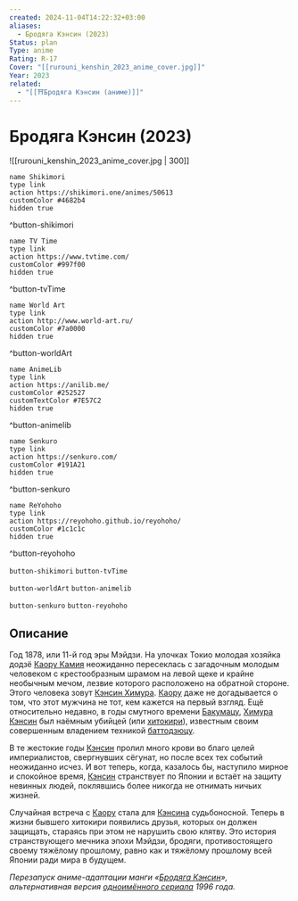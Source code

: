 ```yaml
---
created: 2024-11-04T14:22:32+03:00
aliases:
  - Бродяга Кэнсин (2023)
Status: plan
Type: anime
Rating: R-17
Cover: "[[rurouni_kenshin_2023_anime_cover.jpg]]"
Year: 2023
related:
  - "[[⛩️Бродяга Кэнсин (аниме)]]"
---
```


# Бродяга Кэнсин (2023)

![[rurouni_kenshin_2023_anime_cover.jpg | 300]]

```button
name Shikimori
type link
action https://shikimori.one/animes/50613
customColor #4682b4
hidden true
```
^button-shikimori

```button
name TV Time
type link
action https://www.tvtime.com/
customColor #997f00
hidden true
```
^button-tvTime

```button
name World Art
type link
action http://www.world-art.ru/
customColor #7a0000
hidden true
```
^button-worldArt

```button
name AnimeLib
type link
action https://anilib.me/
customColor #252527
customTextColor #7E57C2
hidden true
```
^button-animelib

```button
name Senkuro
type link
action https://senkuro.com/
customColor #191A21
hidden true
```
^button-senkuro

```button
name ReYohoho
type link
action https://reyohoho.github.io/reyohoho/
customColor #1c1c1c
hidden true
```
^button-reyohoho

`button-shikimori` `button-tvTime`

`button-worldArt` `button-animelib`

`button-senkuro` `button-reyohoho`

## Описание

Год 1878, или 11-й год эры Мэйдзи. На улочках Токио молодая хозяйка додзё [Каору Камия](https://shikimori.one/characters/148-kaoru-kamiya) неожиданно пересеклась с загадочным молодым человеком с крестообразным шрамом на левой щеке и крайне необычным мечом, лезвие которого расположено на обратной стороне. Этого человека зовут [Кэнсин Химура](https://shikimori.one/characters/147-kenshin-himura). [Каору](https://shikimori.one/characters/148-kaoru-kamiya) даже не догадывается о том, что этот мужчина не тот, кем кажется на первый взгляд. Ещё относительно недавно, в годы смутного времени [Бакумацу](https://ru.wikipedia.org/wiki/Бакумацу), [Химура Кэнсин](https://shikimori.one/characters/147-kenshin-himura) был наёмным убийцей (или [хитокири](https://ru.wikipedia.org/wiki/Хитокири)), известным своим совершенным владением техникой [баттодзюцу](https://ru.wikipedia.org/wiki/Баттодзюцу). 

В те жестокие годы [Кэнсин](https://shikimori.one/characters/147-kenshin-himura) пролил много крови во благо целей империалистов, свергнувших сёгунат, но после всех тех событий неожиданно исчез. И вот теперь, когда, казалось бы, наступило мирное и спокойное время, [Кэнсин](https://shikimori.one/characters/147-kenshin-himura) странствует по Японии и встаёт на защиту невинных людей, поклявшись более никогда не отнимать ничьих жизней. 

Случайная встреча с [Каору](https://shikimori.one/characters/148-kaoru-kamiya) стала для [Кэнсина](https://shikimori.one/characters/147-kenshin-himura) судьбоносной. Теперь в жизни бывшего хитокири появились друзья, которых он должен защищать, стараясь при этом не нарушить свою клятву. Это история странствующего мечника эпохи Мэйдзи, бродяги, противостоящего своему тяжёлому прошлому, равно как и тяжёлому прошлому всей Японии ради мира в будущем.

<em>Перезапуск аниме-адаптации манги «[Бродяга Кэнсин](https://shikimori.one/mangas/22-rurouni-kenshin-meiji-kenkaku-romantan)», альтернативная версия [одноимённого сериала](https://shikimori.one/animes/z45-rurouni-kenshin-meiji-kenkaku-romantan) 1996 года.</em>
